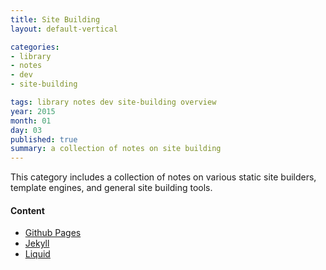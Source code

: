 ```yaml
---
title: Site Building
layout: default-vertical

categories:
- library
- notes
- dev
- site-building

tags: library notes dev site-building overview
year: 2015
month: 01
day: 03
published: true
summary: a collection of notes on site building
---
```


This category includes a collection of notes on various static site builders, template engines, and general site building tools.

#### Content
* [Github Pages](github-pages)
* [Jekyll](jekyll)
* [Liquid](liquid)
